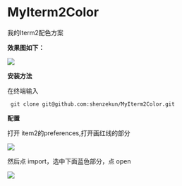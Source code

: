 # MyIterm2Color
我的Iterm2配色方案

**效果图如下：**

![](https://ws1.sinaimg.cn/large/006tKfTcly1fj9pzxo7fhj31ba0myad3.jpg)


**安装方法**

在终端输入

```
 git clone git@github.com:shenzekun/MyIterm2Color.git
```

**配置**

打开 item2的preferences,打开画红线的部分

![](https://ws4.sinaimg.cn/large/006tKfTcly1fj9q329qurj31dc0mm0ur.jpg)

然后点 import，选中下面蓝色部分，点 open

![](https://ws2.sinaimg.cn/large/006tKfTcly1fj9q5jwuc9j30ui0mo0tc.jpg)


